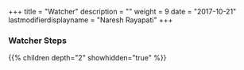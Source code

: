 +++
title = "Watcher"
description = ""
weight = 9
date = "2017-10-21"
lastmodifierdisplayname = "Naresh Rayapati"
+++

### Watcher Steps

{{% children depth="2" showhidden="true" %}}

